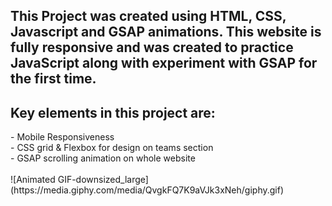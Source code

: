 <h2> This Project was created using HTML, CSS, Javascript and GSAP animations. This website is fully responsive and was created to practice JavaScript along with experiment with GSAP for the first time.</h2>

<h2>Key elements in this project are:</h2>
- Mobile Responsiveness <br>
- CSS grid & Flexbox for design on teams section <br>
- GSAP scrolling animation on whole website <br>
<br>
![Animated GIF-downsized_large](https://media.giphy.com/media/QvgkFQ7K9aVJk3xNeh/giphy.gif)
<br>
